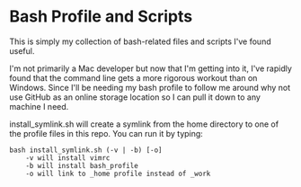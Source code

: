 Bash Profile and Scripts
=========================
This is simply my collection of bash-related files and scripts I've found useful.

I'm not primarily a Mac developer but now that I'm getting into it, I've rapidly found that the command line gets a more rigorous workout than on Windows. Since I'll be needing my bash profile to follow me around why not use GitHub as an online storage location so I can pull it down to any machine I need.

install\_symlink.sh will create a symlink from the home directory to one of the profile files in this repo. You can run it by typing:

    bash install_symlink.sh (-v | -b) [-o]
        -v will install vimrc
        -b will install bash_profile
        -o will link to _home profile instead of _work
